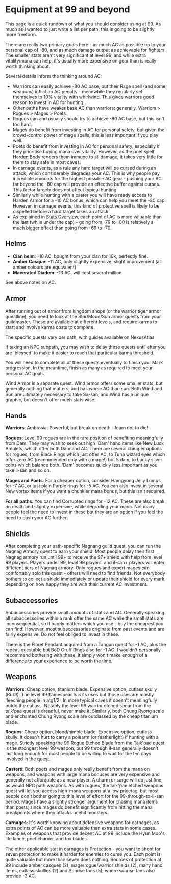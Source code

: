 # Equipment at 99 and beyond

This page is a quick rundown of what you should consider using at 99. As much as I wanted to just write a list per path, this is going to be slightly more freeform.

There are really two primary goals here - as much AC as possible up to your personal cap of -80, and as much damage output as achievable for fighters. The smaller stats aren't very significant at level 99, and while extra vitality/mana can help, it's usually more expensive on gear than is really worth thinking about.

Several details inform the thinking around AC:

- Warriors can easily achieve -80 AC base, but their Rage spell (and some weapons) inflict an AC penalty - meanwhile they regularly set themselves to 10% vitality with whirlwind. This gives warriors good reason to invest in AC for hunting.
- Other paths have weaker base AC than warriors: generally, Warriors > Rogues > Mages > Poets.
- Rogues can and usually should try to achieve -80 AC base, but this isn't too hard.
- Mages do benefit from investing in AC for personal safety, but given the crowd-control power of mage spells, this is less important if you play well.
- Poets do benefit from investing in AC for personal safety, especially if they prioritise buying mana over vitality. However, as the poet spell Harden Body renders them immune to all damage, it takes very little for them to stay safe in most caves.
- In carnage events, as a rule any hard target will be cursed during an attack, which considerably degrades your AC. This is why people pay incredible amounts for the highest possible AC gear - pushing your AC far beyond the -80 cap will provide an effective buffer against curses. This factor largely does not affect typical hunting.
- Similarly while hunting with a caster you will have ready access to Harden Armor for a -10 AC bonus, which can help you meet the -80 cap. However, in carnage events, this kind of protective spell is likely to be dispelled before a hard target takes an attack.
- As explained in [Stats Overview](character/stats-overview.md), each point of AC is more valuable than the last (while under the cap) - going from -79 to -80 is relatively a much bigger effect than going from -69 to -70.

## Helms

- **Clan helm**: -10 AC, bought from your clan for 10k, perfectly fine.
- **Amber Casque**: -11 AC, only slightly expensive, slight improvement (all amber colours are equivalent)
- **Macerated Diadem**: -13 AC, will cost several million

See above notes on AC.

## Armor

After running out of armor from kingdom shops (or the warrior tiger armor questline), you need to look at the Star/Moon/Sun armor quests from your guildmaster. These are available at different levels, and require karma to start and involve karma costs to complete.

The specific quests vary per path, with guides available on NexusAtlas.

If taking an NPC subpath, you may wish to delay these quests until after you are 'blessed' to make it easier to reach that particular karma threshold.

You will need to complete all of these quests eventually to finish your Mark progression. In the meantime, finish as many as required to meet your personal AC goals.

Wind Armor is a separate quest. Wind armor offers some smaller stats, but generally nothing that matters, and has worse AC than sun. Both Wind and Sun are ultimately necessary to take Sa-san, and Wind has a unique graphic, but doesn't offer much stats wise.

## Hands

**Warriors**: Ambrosia. Powerful, but break on death - learn not to die!

**Rogues**: Level 99 rogues are in the rare position of benefiting meaningfully from Dam. They may wish to seek out high 'Dam' hand items like New Luck Amulets, which offer both Dam and AC. There are several cheaper options for rogues, from Black Rings which just offer AC, to Tuna wizard eyes which offer zero AC (recommended only with a mage!) but 5 dam, to Lucky silver coins which balance both. 'Dam' becomes quickly less important as you take il-san and so on.

**Mages and Poets**: For a cheaper option, consider Hamgyong Jelly Lumps for -7 AC, or just plain Purple rings for -5 AC. You can also invest in several New vortex items if you want a chunkier mana bonus, but this isn't required.

**For all paths**: You can find Corrupted rings for -12 AC. These are also break on death and slightly expensive, while degrading your mana. Not many people feel the need to invest in these but they are an option if you feel the need to push your AC further.

## Shields

After completing your path-specific Nagnang guild quest, you can run the Nagnag Armory quest to earn your shield. Most people delay their first Nagnag armory run until 99+ to receive the 97+ shield with help from level 99 players. Players under 99, level 99 players, and il-san+ players will enter different tiers of Nagnag armory. Only rogues and expert mages can comfortably solo this quest - others will need to find friends. Not everybody bothers to collect a shield immediately or update their shield for every mark, depending on how happy they are with their current AC investment.

## Subaccessories

Subaccessories provide small amounts of stats and AC. Generally speaking all subaccessories within a rank offer the same AC while the small stats are inconsequential, so it barely matters which you use - buy the cheapest you can find! However, most subaccessories originate from past events and are fairly expensive. Do not feel obliged to invest in these.

There is the Floret Pendant acquired from a Tangun quest for -1 AC, plus the repeat-questable but BoD Gruff Rings also for -1 AC. I wouldn't personally recommend bothering with these, it simply won't make enough of a difference to your experience to be worth the time.

## Weapons

**Warriors**: Cheap option, titanium blade. Expensive option, cutlass skully (BoD!). The level 99 flamespear has its uses but those uses are mostly 'leeching people in atg1/2'. In more typical caves it doesn't meaningfully outdo the cutlass. Notably the level 99 warrior etched spear from the taik'pae quest is dreadful, never make it. Similarly, both Chung Ryong scale and enchanted Chung Ryong scale are outclassed by the cheap titanium blade.

**Rogues**: Cheap option, blood/nimble blade. Expensive option, cutlass skully. It doesn't hurt to carry a polearm (or featherlight) if hunting with a mage. Strictly speaking the 99 Rogue Etched Blade from the Taik'pae quest is the strongest level 99 weapon, but 99 through il-san generally doesn't last long enough for most people to be willing to wait for the ten days involved in the quest.

**Casters**: Both poets and mages only really benefit from the mana on weapons, and weapons with large mana bonuses are very expensive and generally not affordable as a new player. A charm or surge will do just fine, as would NPC path weapons. As with rogues, the taik'pae etched weapons quest will let you access high-mana weapons at a low pricetag, but most people don't bother going to this level of effort for the 99-through-to-il-san period. Mages have a slightly stronger argument for chasing mana items than poets, since mages do benefit significantly from hitting the mana breakpoints where their attacks onehit monsters.

**Carnages**: It's worth knowing about defensive weapons for carnages, as extra points of AC can be more valuable than extra stats in some cases. Examples of weapons that provide decent AC at 99 include the Hyun Moo's life lance, poet charms, and fox blades.

The other applicable stat in carnages is Protection - you want to shoot for seven protection to make it harder for enemies to curse you. Each point is quite valuable but more than seven does nothing. Sources of protection at 99 include amber casques (2), mage/rogue/warrior shields (2), many hand items, cutlass skullies (2) and Sunrise fans (5), where sunrise fans also provide -3 AC.
